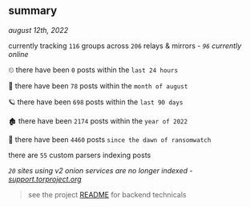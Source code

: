 
## summary
_august 12th, 2022_

currently tracking `116` groups across `206` relays & mirrors - _`96` currently online_

⏲ there have been `0` posts within the `last 24 hours`

🦈 there have been `78` posts within the `month of august`

🪐 there have been `698` posts within the `last 90 days`

🏚 there have been `2174` posts within the `year of 2022`

🦕 there have been `4460` posts `since the dawn of ransomwatch`

there are `55` custom parsers indexing posts

_`20` sites using v2 onion services are no longer indexed - [support.torproject.org](https://support.torproject.org/onionservices/v2-deprecation/)_

> see the project [README](https://github.com/joshhighet/ransomwatch#ransomwatch--) for backend technicals
